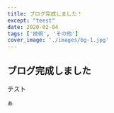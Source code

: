 ```yaml
---
title: ブログ完成しました！
except: "teest"
date: 2020-02-04
tags: ['技術', 'その他']
cover_image: './images/bg-1.jpg'
---
```


## ブログ完成しました

テスト

```
あ
```